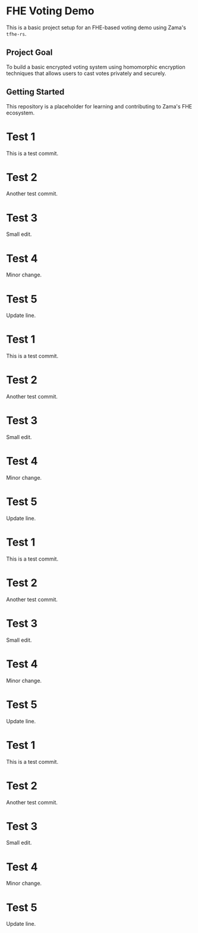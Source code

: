 # FHE Voting Demo

This is a basic project setup for an FHE-based voting demo using Zama's `tfhe-rs`.

## Project Goal
To build a basic encrypted voting system using homomorphic encryption techniques that allows users to cast votes privately and securely.

## Getting Started
This repository is a placeholder for learning and contributing to Zama's FHE ecosystem.

# Test 1
This is a test commit.

# Test 2
Another test commit.

# Test 3
Small edit.

# Test 4
Minor change.

# Test 5
Update line.

# Test 1
This is a test commit.

# Test 2
Another test commit.

# Test 3
Small edit.

# Test 4
Minor change.

# Test 5
Update line.

# Test 1
This is a test commit.

# Test 2
Another test commit.

# Test 3
Small edit.

# Test 4
Minor change.

# Test 5
Update line.

# Test 1
This is a test commit.

# Test 2
Another test commit.

# Test 3
Small edit.

# Test 4
Minor change.

# Test 5
Update line.
